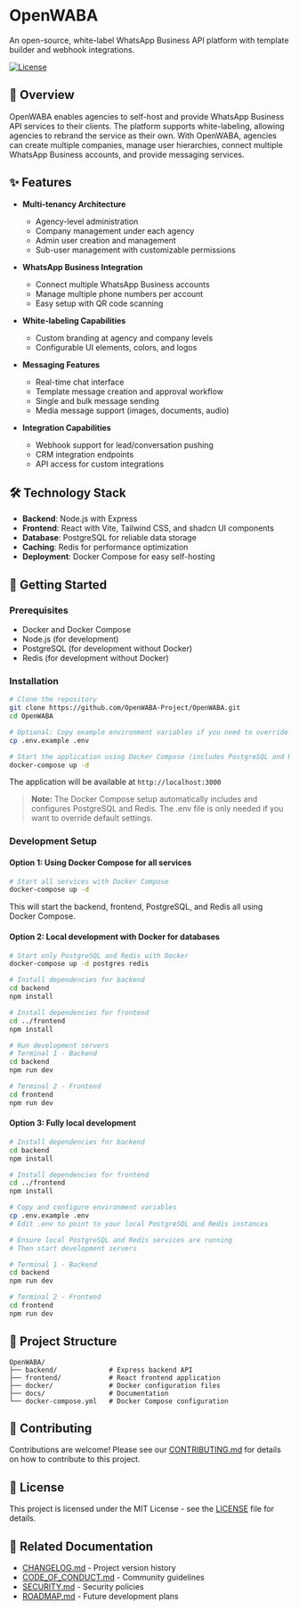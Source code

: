 # OpenWABA

An open-source, white-label WhatsApp Business API platform with template builder and webhook integrations.

[![License](https://img.shields.io/badge/License-MIT-blue.svg)](https://opensource.org/licenses/MIT)

## 📖 Overview

OpenWABA enables agencies to self-host and provide WhatsApp Business API services to their clients. The platform supports white-labeling, allowing agencies to rebrand the service as their own. With OpenWABA, agencies can create multiple companies, manage user hierarchies, connect multiple WhatsApp Business accounts, and provide messaging services.

## ✨ Features

- **Multi-tenancy Architecture**
  - Agency-level administration
  - Company management under each agency
  - Admin user creation and management
  - Sub-user management with customizable permissions

- **WhatsApp Business Integration**
  - Connect multiple WhatsApp Business accounts
  - Manage multiple phone numbers per account
  - Easy setup with QR code scanning

- **White-labeling Capabilities**
  - Custom branding at agency and company levels
  - Configurable UI elements, colors, and logos

- **Messaging Features**
  - Real-time chat interface
  - Template message creation and approval workflow
  - Single and bulk message sending
  - Media message support (images, documents, audio)

- **Integration Capabilities**
  - Webhook support for lead/conversation pushing
  - CRM integration endpoints
  - API access for custom integrations

## 🛠️ Technology Stack

- **Backend**: Node.js with Express
- **Frontend**: React with Vite, Tailwind CSS, and shadcn UI components
- **Database**: PostgreSQL for reliable data storage
- **Caching**: Redis for performance optimization
- **Deployment**: Docker Compose for easy self-hosting

## 🚀 Getting Started

### Prerequisites

- Docker and Docker Compose
- Node.js (for development)
- PostgreSQL (for development without Docker)
- Redis (for development without Docker)

### Installation

```bash
# Clone the repository
git clone https://github.com/OpenWABA-Project/OpenWABA.git
cd OpenWABA

# Optional: Copy example environment variables if you need to override defaults
cp .env.example .env

# Start the application using Docker Compose (includes PostgreSQL and Redis)
docker-compose up -d
```

The application will be available at `http://localhost:3000`

> **Note:** The Docker Compose setup automatically includes and configures PostgreSQL and Redis. The .env file is only needed if you want to override default settings.

### Development Setup

#### Option 1: Using Docker Compose for all services

```bash
# Start all services with Docker Compose
docker-compose up -d
```

This will start the backend, frontend, PostgreSQL, and Redis all using Docker Compose.

#### Option 2: Local development with Docker for databases

```bash
# Start only PostgreSQL and Redis with Docker
docker-compose up -d postgres redis

# Install dependencies for backend
cd backend
npm install

# Install dependencies for frontend
cd ../frontend
npm install

# Run development servers
# Terminal 1 - Backend
cd backend
npm run dev

# Terminal 2 - Frontend
cd frontend
npm run dev
```

#### Option 3: Fully local development

```bash
# Install dependencies for backend
cd backend
npm install

# Install dependencies for frontend
cd ../frontend
npm install

# Copy and configure environment variables
cp .env.example .env
# Edit .env to point to your local PostgreSQL and Redis instances

# Ensure local PostgreSQL and Redis services are running
# Then start development servers

# Terminal 1 - Backend
cd backend
npm run dev

# Terminal 2 - Frontend
cd frontend
npm run dev
```

## 📁 Project Structure

```
OpenWABA/
├── backend/             # Express backend API
├── frontend/            # React frontend application
├── docker/              # Docker configuration files
├── docs/                # Documentation
└── docker-compose.yml   # Docker Compose configuration
```

## 🤝 Contributing

Contributions are welcome! Please see our [CONTRIBUTING.md](CONTRIBUTING.md) for details on how to contribute to this project.

## 📝 License

This project is licensed under the MIT License - see the [LICENSE](LICENSE) file for details.

## 🔗 Related Documentation

- [CHANGELOG.md](CHANGELOG.md) - Project version history
- [CODE_OF_CONDUCT.md](CODE_OF_CONDUCT.md) - Community guidelines
- [SECURITY.md](SECURITY.md) - Security policies
- [ROADMAP.md](ROADMAP.md) - Future development plans
